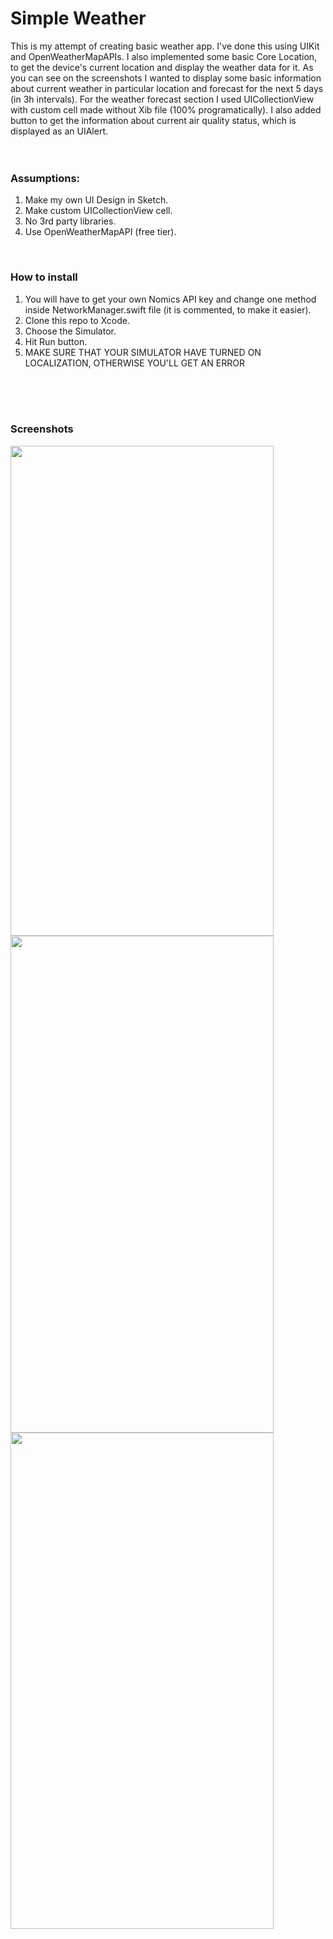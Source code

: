 # Simple Weather

This is my attempt of creating basic weather app. I've done this using UIKit and OpenWeatherMapAPIs. I also implemented some basic Core Location, to get the device's current location and display the weather data for it. As you can see on the screenshots I wanted to display some basic information about current weather in particular location and forecast for the next 5 days (in 3h intervals). For the weather forecast section I used UICollectionView with custom cell made without Xib file (100% programatically). I also added button to get the information about current air quality status, which is displayed as an UIAlert.
<br>
<br>
<br>

### Assumptions:
1. Make my own UI Design in Sketch.
2. Make custom UICollectionView cell.
3. No 3rd party libraries.
4. Use OpenWeatherMapAPI (free tier).
<br>

### How to install
1. You will have to get your own Nomics API key and change one method inside NetworkManager.swift file (it is commented, to make it easier).
2. Clone this repo to Xcode.
3. Choose the Simulator.
4. Hit Run button.
5. MAKE SURE THAT YOUR SIMULATOR HAVE TURNED ON LOCALIZATION, OTHERWISE YOU'LL GET AN ERROR
<br>
<br>
<br>


### Screenshots
<img src="ReadMe/MainScreen-Light.png" width="421" height="784.5"><img src="ReadMe/MainScreen-Dark.png" width="421" height="794.5">
<img src="ReadMe/SearchScreen-Dark.png" width="421" height="794.5">
<br>
<br>
<br>
